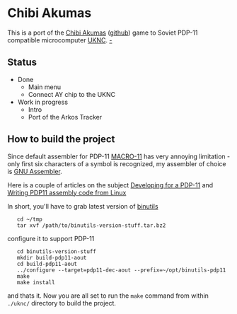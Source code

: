 # Chibi Akumas

This is a port of the [Chibi Akumas](http://www.chibiakumas.com/) ([github](https://github.com/akuyou/chibiakumas)) game to Soviet PDP-11
compatible microcomputer [UKNC](https://en.wikipedia.org/wiki/UKNC).
[-](https://guides.github.com/features/mastering-markdown/)

## Status
* Done
  * Main menu
  * Connect AY chip to the UKNC
* Work in progress
  * Intro
  * Port of the Arkos Tracker

## How to build the project
Since default assembler for PDP-11 [MACRO-11](https://en.wikipedia.org/wiki/MACRO-11)
has very annoying limitation - only first six characters of a symbol is recognized,
my assembler of choice is [GNU Assembler](https://sourceware.org/binutils/docs/as/index.html).

Here is a couple of articles on the subject
[Developing for a PDP-11](http://docs.cslabs.clarkson.edu/wiki/Developing_for_a_PDP-11)
and [Writing PDP11 assembly code from Linux](http://ancientbits.blogspot.com/2012/07/)

In short, you'll have to grab latest version of [binutils](http://ftpmirror.gnu.org/binutils/)
```
   cd ~/tmp
   tar xvf /path/to/binutils-version-stuff.tar.bz2
```
configure it to support PDP-11
```
   cd binutils-version-stuff
   mkdir build-pdp11-aout
   cd build-pdp11-aout
   ../configure --target=pdp11-dec-aout --prefix=~/opt/binutils-pdp11
   make
   make install
```
and thats it.
Now you are all set to run the `make` command from within `./uknc/` directory to build the project.

